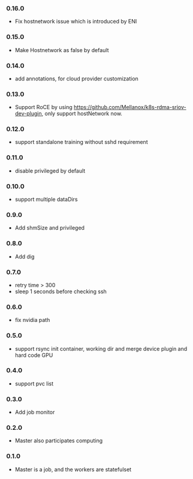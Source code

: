 ### 0.16.0
* Fix hostnetwork issue which is introduced by ENI

### 0.15.0
* Make Hostnetwork as false by default

### 0.14.0
* add annotations, for cloud provider customization

### 0.13.0
* Support RoCE by using https://github.com/Mellanox/k8s-rdma-sriov-dev-plugin, only support hostNetwork now.

### 0.12.0
* support standalone training without sshd requirement

### 0.11.0

* disable privileged by default


### 0.10.0

* support multiple dataDirs 

### 0.9.0

* Add shmSize and privileged

### 0.8.0

* Add dig

### 0.7.0

* retry time > 300
* sleep 1 seconds before checking ssh

### 0.6.0

* fix nvidia path

### 0.5.0

* support rsync init container, working dir and merge device plugin and hard code GPU

### 0.4.0

* support pvc list

### 0.3.0

* Add job monitor

### 0.2.0

* Master also participates computing

### 0.1.0

* Master is a job, and the workers are statefulset